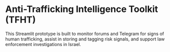 # Anti-Trafficking Intelligence Toolkit (TFHT)

This Streamlit prototype is built to monitor forums and Telegram for signs of human trafficking, assist in storing and tagging risk signals, and support law enforcement investigations in Israel.
